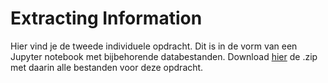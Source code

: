 # Extracting Information

Hier vind je de tweede individuele opdracht. Dit is in de vorm van een Jupyter notebook met bijbehorende databestanden. Download [hier](https://ci.mprog.nl/course/assignments/2%20extracting%20information/extracting_information.zip) de .zip met daarin alle bestanden voor deze opdracht.
